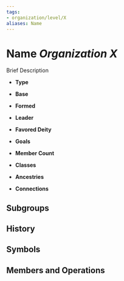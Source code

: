 ```yaml
---
tags:
- organization/level/X
aliases: Name
---
```

# Name *Organization X*

Brief Description

- **Type** 
- **Base** 
- **Formed** 
- **Leader** 
- **Favored Deity** 
- **Goals** 

- **Member Count** 
- **Classes** 
- **Ancestries** 
- **Connections** 

## Subgroups

## History

## Symbols

## Members and Operations
